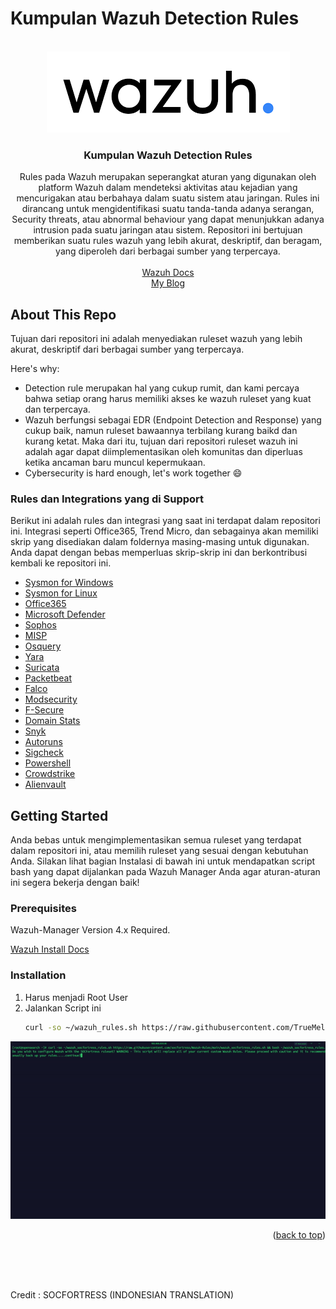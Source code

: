 

# Kumpulan Wazuh Detection Rules

<!-- PROJECT LOGO -->
<br />
<div align="center">
  <a href="https://github.com/TrueMelody/Kumpulan-Rules-Wazuh">
    <img src="images/wazuh_logo.png" alt="Logo">
  </a>

  <h3 align="center">Kumpulan Wazuh Detection Rules</h3>

  <p align="center">
    Rules pada Wazuh merupakan seperangkat aturan yang digunakan oleh platform Wazuh dalam mendeteksi aktivitas atau kejadian yang mencurigakan atau berbahaya dalam suatu sistem atau jaringan. Rules ini dirancang untuk mengidentifikasi suatu tanda-tanda adanya serangan, Security threats, atau abnormal behaviour yang dapat menunjukkan adanya intrusion pada suatu jaringan atau sistem. Repositori ini bertujuan memberikan suatu rules wazuh yang lebih akurat, deskriptif, dan beragam, yang diperoleh dari berbagai sumber yang terpercaya.
    <br />
    <br />
    <a href="https://documentation.wazuh.com/current/index.html">Wazuh Docs</a>
    <br>
    <a href="https://belvasgg.medium.com/">My Blog</a>
  </p>
</div>



<!-- ABOUT THE PROJECT -->
## About This Repo

Tujuan dari repositori ini adalah menyediakan ruleset wazuh yang lebih akurat, deskriptif dari berbagai sumber yang terpercaya.

Here's why:
* Detection rule merupakan hal yang cukup rumit, dan kami percaya bahwa setiap orang harus memiliki akses ke wazuh ruleset yang kuat dan terpercaya.
* Wazuh berfungsi sebagai EDR (Endpoint Detection and Response) yang cukup baik, namun ruleset bawaannya terbilang kurang baikd dan kurang ketat. Maka dari itu, tujuan dari repositori ruleset wazuh ini adalah agar dapat diimplementasikan oleh komunitas dan diperluas ketika ancaman baru muncul kepermukaan.
* Cybersecurity is hard enough, let's work together :smile:



### Rules dan Integrations yang di Support

Berikut ini adalah rules dan integrasi yang saat ini terdapat dalam repositori ini. Integrasi seperti Office365, Trend Micro, dan sebagainya akan memiliki skrip yang disediakan dalam foldernya masing-masing untuk digunakan. Anda dapat dengan bebas memperluas skrip-skrip ini dan berkontribusi kembali ke repositori ini.

* [Sysmon for Windows](https://github.com/TrueMelody/Kumpulan-Rules-Wazuh/tree/main/Windows_Sysmon)
* [Sysmon for Linux](https://github.com/TrueMelody/Kumpulan-Rules-Wazuh/tree/main/Sysmon%20Linux)
* [Office365](https://github.com/TrueMelody/Kumpulan-Rules-Wazuh/main/Office%20365)
* [Microsoft Defender](https://github.com/TrueMelody/Kumpulan-Rules-Wazuh/tree/main/Office%20Defender)
* [Sophos](https://github.com/TrueMelody/Kumpulan-Rules-Wazuh/tree/main/Sophos)
* [MISP](https://github.com/TrueMelody/Kumpulan-Rules-Wazuh/tree/main/MISP)
* [Osquery](https://github.com/TrueMelody/Kumpulan-Rules-Wazuh/tree/main/Osquery)
* [Yara](https://github.com/TrueMelody/Kumpulan-Rules-Wazuh/tree/main/Yara)
* [Suricata](https://github.com/TrueMelody/Kumpulan-Rules-Wazuh/tree/main/Suricata)
* [Packetbeat](https://github.com/TrueMelody/Kumpulan-Rules-Wazuh/tree/main/Packetbeat)
* [Falco](https://github.com/TrueMelody/Kumpulan-Rules-Wazuh/tree/main/Falco)
* [Modsecurity](https://github.com/TrueMelody/Kumpulan-Rules-Wazuh/tree/main/Modsecurity)
* [F-Secure](https://github.com/TrueMelody/Kumpulan-Rules-Wazuh/tree/main/F-Secure)
* [Domain Stats](https://github.com/TrueMelody/Kumpulan-Rules-Wazuh/tree/main/Domain%20Stats)
* [Snyk](https://github.com/TrueMelody/Kumpulan-Rules-Wazuh/tree/main/Snyk)
* [Autoruns](https://github.com/TrueMelody/Kumpulan-Rules-Wazuh/tree/main/Windows%20Autoruns)
* [Sigcheck](https://github.com/TrueMelody/Kumpulan-Rules-Wazuh/tree/main/Windows%20Sysinternals%20Sigcheck)
* [Powershell](https://github.com/TrueMelody/Kumpulan-Rules-Wazuh/tree/main/Windows%20Powershell)
* [Crowdstrike](https://github.com/TrueMelody/Kumpulan-Rules-Wazuh/tree/main/Crowdstrike)
* [Alienvault](https://github.com/TrueMelody/Kumpulan-Rules-Wazuh/tree/main/Domain%20Stats)

<!-- GETTING STARTED -->
## Getting Started

Anda bebas untuk mengimplementasikan semua ruleset yang terdapat dalam repositori ini, atau memilih ruleset yang sesuai dengan kebutuhan Anda. Silakan lihat bagian Instalasi di bawah ini untuk mendapatkan script bash yang dapat dijalankan pada Wazuh Manager Anda agar aturan-aturan ini segera bekerja dengan baik!

### Prerequisites

Wazuh-Manager Version 4.x Required.

[Wazuh Install Docs](https://documentation.wazuh.com/current/index.html)

### Installation

1. Harus menjadi Root User
2. Jalankan Script ini 
   ```sh
   curl -so ~/wazuh_rules.sh https://raw.githubusercontent.com/TrueMelody/Kumpulan-Rules-Wazuh/main/wazuh_rules.sh && bash ~/wazuh_rules.sh
   ```

![Alt Text](https://github.com/TrueMelody/Kumpulan-Rules-Wazuh/blob/main/images/run%20install.gif)

<p align="right">(<a href="#readme-top">back to top</a>)</p>
<br>
<br>
<br>
<p>Credit : SOCFORTRESS (INDONESIAN TRANSLATION)</p>

